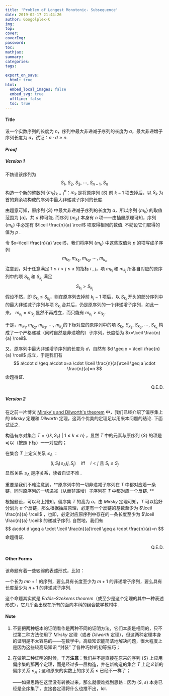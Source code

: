 ```yaml
---
title: 'Problem of Longest Monotonic- Subsequence'
date: 2019-02-17 21:44:26
author: Googolplex-C
img: 
top: 
cover: 
coverImg: 
password: 
toc: 
mathjax: 
summary: 
categories: 
tags:

export_on_save:
  html: true
html:
  embed_local_images: false
  embed_svg: true
  offline: false
  toc: true
---
```


#### Title

设一个实数序列的长度为 $n$，序列中最大非递减子序列的长度为 $a$，最大非递增子序列长度为 $d$，试证：$a \cdot d \geq n$.

<!-- more -->

#### *Proof*

##### Version 1

不妨设该序列为
$$
S_1, \ S_2, \ S_3,\ \cdots, \ S_{n-1},\ S_n
$$
构造一个新的整数列 $\{m_k\}_{k=1}^n$：$m_k$ 是将原序列 $\{S\}$ 前 $k-1$ 项去掉后，以 $S_k$ 为首的剩余项构成的序列中最大非递减子序列的长度.

由题意可知，原序列 $\{S\}$ 中最大非递减子序列的长度为 $a$，所以序列 $\{m_k\}$ 的取值范围为 $[a]$，共 $a$ 种可能. 而序列 $\{m_k\}$ 本身有 $n$ 项——由抽屉原理可知，序列 $\{m_k\}$ 中必定有 $\lceil \frac{n}{a} \rceil$ 项取得相同的数值. 不妨设它们取得的值为 $p$ .

令 $x=\lceil \frac{n}{a} \rceil$，我们将序列 $\{m_k\}$ 中这些取值为 $p$ 的项写成子序列
$$
m_{k_1}, \ m_{k_2}, \ m_{k_3}, \ \cdots, \ m_{k_x}
$$
注意到，对于任意满足 $1\leq i < j \leq x$ 的指标 $i$ , $j$，项 $m_{k_i}$ 和 $m_{k_j}$ 所各自对应的原序列中的项 $S_{k_i}$ 和 $S_{k_j}$ 满足
$$
S_{k_i} > S_{k_j}
$$
假设不然，即 $S_{k_i} \leq S_{k_j}$，则在原序列去掉前 $k_j-1$ 项后，以 $S_{k_j}$ 开头的部分序列中的最大非递减子序列与项 $S_{k_i}$ 合并后，仍是原序列的一个非递增子序列，如此一来， $m_{k_i}=m_{k_j}$ 显然不再成立，而只能有 $m_{k_i} >m_{k_j}$. 

于是，$m_{k_1}, \ m_{k_2}, \ m_{k_3}, \ \cdots, \ m_{k_x}$的下标对应的原序列中的项 $S_{k_1}, \ S_{k_2}, \ S_{k_3}, \ \cdots, \ S_{k_x}$ 构成了一个严格递减（同时自然是非递增的）子序列，长度恰为 $x=\lceil \frac{n}{a} \rceil$.

又，原序列中最大非递增子序列的长度为 $d$，自然有 $d \geq x = \lceil \frac{n}{a} \rceil$ 成立，于是我们有
$$
a\cdot d \geq a\cdot x=a \cdot \lceil \frac{n}{a}\rceil \geq a \cdot \frac{n}{a}=n
$$
命题得证.

<p align="right">Q.E.D.</p>

##### Version 2

在之前一片博文 [Mirsky's and Dilworth's theorem](../Mirsky's-and-Dilworth's-theorem/Mirsky's-and-Dilworth's-theorem.html) 中，我们已经介绍了偏序集上的 *Mirsky* 定理和 *Dilworth* 定理，这两个优美的定理足以用来本问题的结论. 下面试证之.

构造有序对集合 $T=\{(k,S_k)\ |\ 1 \leq k \leq n\}$ ，显然 $T$ 中的元素与原序列 $\{S\}$ 的项是可以（按照下标）一一对应的；

在集合 $T$ 上定义关系 $\leq_A$ ：
$$
(i,S_i) \leq_A (j,S_j)\quad \mathrm{iff}\quad i<j\ \text{且}\ S_i \leq S_j
$$
显然关系 $\leq_A$ 是序关系，读者自证不难 .

重要是我们不难注意到，**原序列中的一切非递减子序列在 $T$ 中都对应着一条链，同时原序列的一切递减（从而非递增）子序列在 $T$ 中都对应一个反链. **

根据题设，可以马上推知，偏序集 $T$ 的高为 $a$，由 *Mirsky* 定理可知，$T$ 可以恰好分划为 $a$ 个反链，那么根据抽屉原理，必定有一个反链的基数至少为 $\lceil \frac{n}{a} \rceil$ ，也即，必定对应原序列中存在的一条长度至少为 $\lceil \frac{n}{a} \rceil$ 的递减子序列. 自然地，我们有
$$
a\cdot d \geq a \cdot \lceil \frac{n}{a}\rceil \geq a \cdot \frac{n}{a}=n
$$
命题得证.

<p align="right">Q.E.D.</p>

#### Other Forms

该命题有着一些较弱的表述形式，比如：

一个长为 $mn+1$ 的序列，要么具有长度至少为 $m+1$ 的非递增子序列，要么具有长度至少为 $n+1$ 的非递减子序列.

这个命题其实就是 *Erdős–Szekeres theorem*（或至少是这个定理的其中一种表述形式），它几乎会出现在所有的面向本科的组合数学教材中.

#### Note

1. 不要把两种版本的证明看作是两种不同的证明方法，它们本质是相同的，只不过第二种方法使用了 *Mirsky* 定理（或者 *Dilworth* 定理），但这两种定理本身的证明是不太容易的——在数学中，高级知识能简洁地解决问题，很大程度上是因为这些较高级知识 “封装” 了各种巧妙的初等技巧；

2. 在做第二种证明的时候，千万**注意**：我们并不是直接在原来的序列 $\{S\}$ 上应用偏序集的那两个定理，而是经过多一层构造，并在新构造的集合 $T$ 上定义新的偏序关系 $\leq_A$；这和原来的实数上的序关系 $\leq$ 已经不一样了；

    ——如果思路在这里没有转换过来，那么就很难找到思路：因为  $(S, \leq)$ 本身已经是全序集了，直接套定理将什么也推不出，lol.

